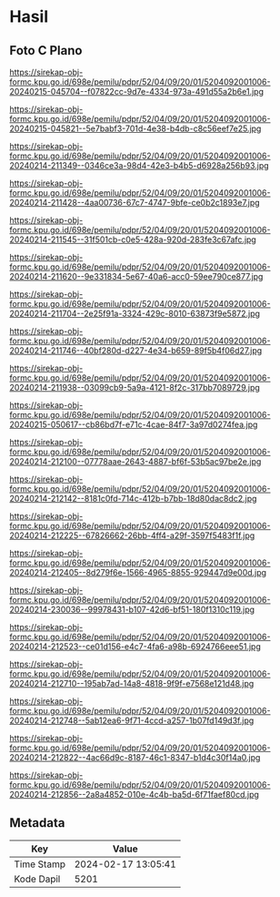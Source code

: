 # Hasil

## Foto C Plano

https://sirekap-obj-formc.kpu.go.id/698e/pemilu/pdpr/52/04/09/20/01/5204092001006-20240215-045704--f07822cc-9d7e-4334-973a-491d55a2b6e1.jpg

https://sirekap-obj-formc.kpu.go.id/698e/pemilu/pdpr/52/04/09/20/01/5204092001006-20240215-045821--5e7babf3-701d-4e38-b4db-c8c56eef7e25.jpg

https://sirekap-obj-formc.kpu.go.id/698e/pemilu/pdpr/52/04/09/20/01/5204092001006-20240214-211349--0346ce3a-98d4-42e3-b4b5-d6928a256b93.jpg

https://sirekap-obj-formc.kpu.go.id/698e/pemilu/pdpr/52/04/09/20/01/5204092001006-20240214-211428--4aa00736-67c7-4747-9bfe-ce0b2c1893e7.jpg

https://sirekap-obj-formc.kpu.go.id/698e/pemilu/pdpr/52/04/09/20/01/5204092001006-20240214-211545--31f501cb-c0e5-428a-920d-283fe3c67afc.jpg

https://sirekap-obj-formc.kpu.go.id/698e/pemilu/pdpr/52/04/09/20/01/5204092001006-20240214-211620--9e331834-5e67-40a6-acc0-59ee790ce877.jpg

https://sirekap-obj-formc.kpu.go.id/698e/pemilu/pdpr/52/04/09/20/01/5204092001006-20240214-211704--2e25f91a-3324-429c-8010-63873f9e5872.jpg

https://sirekap-obj-formc.kpu.go.id/698e/pemilu/pdpr/52/04/09/20/01/5204092001006-20240214-211746--40bf280d-d227-4e34-b659-89f5b4f06d27.jpg

https://sirekap-obj-formc.kpu.go.id/698e/pemilu/pdpr/52/04/09/20/01/5204092001006-20240214-211938--03099cb9-5a9a-4121-8f2c-317bb7089729.jpg

https://sirekap-obj-formc.kpu.go.id/698e/pemilu/pdpr/52/04/09/20/01/5204092001006-20240215-050617--cb86bd7f-e71c-4cae-84f7-3a97d0274fea.jpg

https://sirekap-obj-formc.kpu.go.id/698e/pemilu/pdpr/52/04/09/20/01/5204092001006-20240214-212100--07778aae-2643-4887-bf6f-53b5ac97be2e.jpg

https://sirekap-obj-formc.kpu.go.id/698e/pemilu/pdpr/52/04/09/20/01/5204092001006-20240214-212142--8181c0fd-714c-412b-b7bb-18d80dac8dc2.jpg

https://sirekap-obj-formc.kpu.go.id/698e/pemilu/pdpr/52/04/09/20/01/5204092001006-20240214-212225--67826662-26bb-4ff4-a29f-3597f5483f1f.jpg

https://sirekap-obj-formc.kpu.go.id/698e/pemilu/pdpr/52/04/09/20/01/5204092001006-20240214-212405--8d279f6e-1566-4965-8855-929447d9e00d.jpg

https://sirekap-obj-formc.kpu.go.id/698e/pemilu/pdpr/52/04/09/20/01/5204092001006-20240214-230036--99978431-b107-42d6-bf51-180f1310c119.jpg

https://sirekap-obj-formc.kpu.go.id/698e/pemilu/pdpr/52/04/09/20/01/5204092001006-20240214-212523--ce01d156-e4c7-4fa6-a98b-6924766eee51.jpg

https://sirekap-obj-formc.kpu.go.id/698e/pemilu/pdpr/52/04/09/20/01/5204092001006-20240214-212710--195ab7ad-14a8-4818-9f9f-e7568e121d48.jpg

https://sirekap-obj-formc.kpu.go.id/698e/pemilu/pdpr/52/04/09/20/01/5204092001006-20240214-212748--5ab12ea6-9f71-4ccd-a257-1b07fd149d3f.jpg

https://sirekap-obj-formc.kpu.go.id/698e/pemilu/pdpr/52/04/09/20/01/5204092001006-20240214-212822--4ac66d9c-8187-46c1-8347-b1d4c30f14a0.jpg

https://sirekap-obj-formc.kpu.go.id/698e/pemilu/pdpr/52/04/09/20/01/5204092001006-20240214-212856--2a8a4852-010e-4c4b-ba5d-6f71faef80cd.jpg


## Metadata

| Key        | Value               |
| ---------- | ------------------- |
| Time Stamp | 2024-02-17 13:05:41 |
| Kode Dapil | 5201                |



